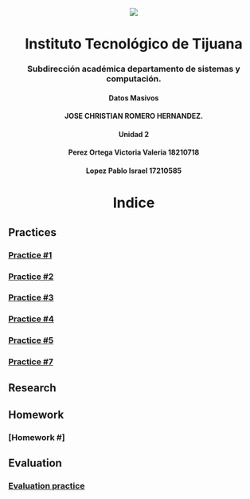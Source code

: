 
<p align="center">
 <img src="https://user-images.githubusercontent.com/77422159/157056166-aa1ef8bd-fa1d-42c0-8846-860d0e81f54f.png">
  </p>

<h1 align="center"> Instituto Tecnológico de Tijuana </h1>
<h3 align="center"> Subdirección académica departamento de sistemas y computación.</h3>
<h4 align="center"> Datos Masivos</h4>

<h4 align="center"> JOSE CHRISTIAN ROMERO HERNANDEZ.</h4>


<h4 align="center"> Unidad 2</h4>
<h4 align="center"> Perez Ortega Victoria Valeria 18210718</h4>
<h4 align="center"> Lopez Pablo Israel 17210585</h4>



<h1 align="center"> Indice </h1>

## Practices
### [Practice  #1](https://github.com/israelpablo/DatoMasivos/blob/Unit2/Unit2/Practices/readme.md)
### [Practice  #2](https://github.com/israelpablo/DatoMasivos/tree/Unit2/Unid2/Practices/Practica2.md)
### [Practice  #3](https://github.com/israelpablo/DatoMasivos/tree/Unit2/Unid2/Practices/Practica3.md)

### [Practice  #4](https://github.com/israelpablo/DatoMasivos/tree/Unit2/Unid2/Practices/Practice4.md)
### [Practice  #5](https://github.com/israelpablo/DatoMasivos/tree/Unit2/Unid2/Practices/Practice5.md)
### [Practice  #7](https://github.com/israelpablo/DatoMasivos/tree/Unit2/Unid2/Practices/Practica7.md)
## Research
### 
###  
## Homework
### [Homework  #]
### 
## Evaluation
### [Evaluation practice](https://github.com/israelpablo/DatoMasivos/blob/Unit2/Unit2/Evaluation/Evaluation.md)
